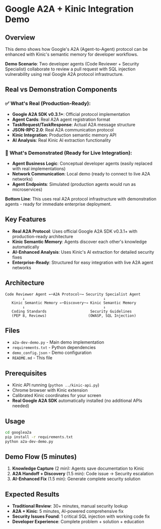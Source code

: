 # Google A2A + Kinic Integration Demo

## Overview
This demo shows how Google's A2A (Agent-to-Agent) protocol can be enhanced with Kinic's semantic memory for developer workflows.

**Demo Scenario**: Two developer agents (Code Reviewer + Security Specialist) collaborate to review a pull request with SQL injection vulnerability using real Google A2A protocol infrastructure.

## Real vs Demonstration Components

### ✅ **What's Real (Production-Ready):**
- **Google A2A SDK v0.3.1+**: Official protocol implementation
- **Agent Cards**: Real A2A agent registration format
- **TaskRequest/TaskResponse**: Actual A2A message structure  
- **JSON-RPC 2.0**: Real A2A communication protocol
- **Kinic Integration**: Production semantic memory API
- **AI Analysis**: Real Kinic AI extraction functionality

### 🔄 **What's Demonstrated (Ready for Live Integration):**
- **Agent Business Logic**: Conceptual developer agents (easily replaced with real implementations)
- **Network Communication**: Local demo (ready to connect to live A2A networks)
- **Agent Endpoints**: Simulated (production agents would run as microservices)

**Bottom Line**: This uses real A2A protocol infrastructure with demonstration agents - ready for immediate enterprise deployment.

## Key Features
- **Real A2A Protocol**: Uses official Google A2A SDK v0.3.1+ with production-ready architecture
- **Kinic Semantic Memory**: Agents discover each other's knowledge automatically  
- **AI-Enhanced Analysis**: Uses Kinic's AI extraction for detailed security fixes
- **Enterprise-Ready**: Structured for easy integration with live A2A agent networks

## Architecture
```
Code Reviewer Agent ←─A2A Protocol─→ Security Specialist Agent
        ↓                                    ↓
   Kinic Semantic Memory ←─Discovery─→ Kinic Semantic Memory
        ↓                                    ↓
   Coding Standards                    Security Guidelines
   (PEP 8, Reviews)                   (OWASP, SQL Injection)
```

## Files
- `a2a-dev-demo.py` - Main demo implementation
- `requirements.txt` - Python dependencies
- `demo_config.json` - Demo configuration
- `README.md` - This file

## Prerequisites
- Kinic API running (`python ../kinic-api.py`)
- Chrome browser with Kinic extension
- Calibrated Kinic coordinates for your screen
- **Real Google A2A SDK** automatically installed (no additional APIs needed)

## Usage
```bash
cd googlea2a
pip install -r requirements.txt
python a2a-dev-demo.py
```

## Demo Flow (5 minutes)
1. **Knowledge Capture** (2 min): Agents save documentation to Kinic
2. **A2A Handoff + Discovery** (1.5 min): Code issue → Security escalation  
3. **AI-Enhanced Fix** (1.5 min): Generate complete security solution

## Expected Results
- **Traditional Review**: 30+ minutes, manual security lookup
- **A2A + Kinic**: 5 minutes, AI-powered comprehensive fix
- **Security Issues Found**: 1 critical SQL injection with working code fix
- **Developer Experience**: Complete problem + solution + education